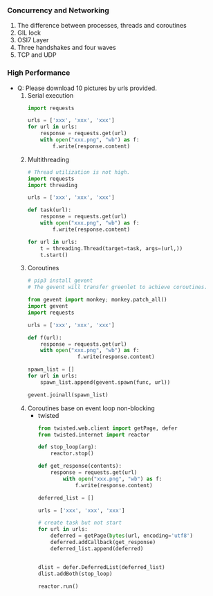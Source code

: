 ### Concurrency and Networking
1. The difference between processes, threads and coroutines
2. GIL lock
3. OSI7 Layer
4. Three handshakes and four waves
5. TCP and UDP

### High Performance
- Q: Please download 10 pictures by urls provided.
  1. Serial execution
        ```python
        import requests

        urls = ['xxx', 'xxx', 'xxx']
        for url in urls:
            response = requests.get(url)
            with open("xxx.png", "wb") as f:
                f.write(response.content)
        ```
  2. Multithreading
        ```python
        # Thread utilization is not high.
        import requests
        import threading

        urls = ['xxx', 'xxx', 'xxx']

        def task(url):
            response = requests.get(url)
            with open("xxx.png", "wb") as f:
                f.write(response.content)

        for url in urls:
            t = threading.Thread(target=task, args=(url,))
            t.start()
        ```
  3. Coroutines
        ```python
        # pip3 install gevent
        # The gevent will transfer greenlet to achieve coroutines.

        from gevent import monkey; monkey.patch_all()
        import gevent
        import requests

        urls = ['xxx', 'xxx', 'xxx']

        def f(url):
            response = requests.get(url)
            with open("xxx.png", "wb") as f:
                        f.write(response.content)

        spawn_list = []
        for url in urls:
            spawn_list.append(gevent.spawn(func, url))

        gevent.joinall(spawn_list)
        ```
    4. Coroutines base on event loop non-blocking
        - twisted
            ```python
            from twisted.web.client import getPage, defer
            from twisted.internet import reactor

            def stop_loop(arg):
                reactor.stop()

            def get_response(contents):
                response = requests.get(url)
                    with open("xxx.png", "wb") as f:
                        f.write(response.content)

            deferred_list = []

            urls = ['xxx', 'xxx', 'xxx']

            # create task but not start
            for url in urls:
                deferred = getPage(bytes(url, encoding='utf8')
                deferred.addCallback(get_response)
                deferred_list.append(deferred)


            dlist = defer.DeferredList(deferred_list)
            dlist.addBoth(stop_loop)

            reactor.run()
            ```
